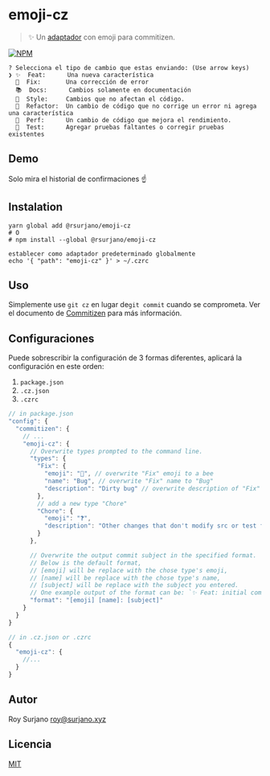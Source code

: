 # emoji-cz

> :sparkles: Un [adaptador](http://npm.im/emoji-cz) con emoji para commitizen.

[![NPM](https://nodei.co/npm/emoji-cz.png?downloads=true&stars=true)](https://nodei.co/npm/emoji-cz/)

```
? Selecciona el tipo de cambio que estas enviando: (Use arrow keys)
❯ ✨  Feat:      Una nueva característica
  🐛  Fix:       Una corrección de error
  📚  Docs:      Cambios solamente en documentación
  🎨  Style:     Cambios que no afectan el código.
  🔨  Refactor:  Un cambio de código que no corrige un error ni agrega una característica
  🚀  Perf:      Un cambio de código que mejora el rendimiento.
  🚨  Test:      Agregar pruebas faltantes o corregir pruebas existentes
```

## Demo

Solo mira el historial de confirmaciones :point_up:

## Instalation

```
yarn global add @rsurjano/emoji-cz
# O
# npm install --global @rsurjano/emoji-cz

establecer como adaptador predeterminado globalmente
echo '{ "path": "emoji-cz" }' > ~/.czrc
```

## Uso

Simplemente use `git cz` en lugar de`git commit` cuando se comprometa. Ver el documento de [Commitizen](https://github.com/commitizen/cz-cli) para más información.

## Configuraciones

Puede sobrescribir la configuración de 3 formas diferentes, aplicará la configuración en este orden:

1. `package.json`
2. `.cz.json`
3. `.czrc`

```js
// in package.json
"config": {
  "commitizen": {
    // ...
    "emoji-cz": {
      // Overwrite types prompted to the command line.
      "types": {
        "Fix": {
          "emoji": "🐝", // overwrite "Fix" emoji to a bee
          "name": "Bug", // overwrite "Fix" name to "Bug"
          "description": "Dirty bug" // overwrite description of "Fix"
        },
        // add a new type "Chore"
        "Chore": {
          "emoji": "❓",
          "description": "Other changes that don't modify src or test files"
        }
      },

      // Overwrite the output commit subject in the specified format.
      // Below is the default format,
      // [emoji] will be replace with the chose type's emoji,
      // [name] will be replace with the chose type's name,
      // [subject] will be replace with the subject you entered.
      // One example output of the format can be: `✨ Feat: initial commit`
      "format": "[emoji] [name]: [subject]"
    }
  }
}

// in .cz.json or .czrc
{
  "emoji-cz": {
    //...
  }
}
```

## Autor

Roy Surjano <roy@surjano.xyz>

## Licencia

[MIT](LICENSE)
